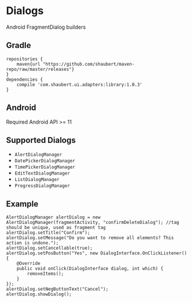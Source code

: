 # Dialogs
Android FragmentDialog builders

## Gradle

    repositories {
        maven{url "https://github.com/shaubert/maven-repo/raw/master/releases"}
    }
    dependencies {
        compile 'com.shaubert.ui.adapters:library:1.0.3'
    }
    
## Android

Required Android API >= 11

## Supported Dialogs

  * `AlertDialogManager`
  * `DatePickerDialogManager`
  * `TimePickerDialogManager`
  * `EditTextDialogManager`
  * `ListDialogManager`
  * `ProgressDialogManager`

## Example
    
    AlertDialogManager alertDialog = new AlertDialogManager(fragmentActivity, "confirmDeleteDialog"); //tag should be unique, used as fragment tag
    alertDialog.setTitle("Confirm");
    alertDialog.setMessage("Do you want to remove all elements? This action is undone.");
    alertDialog.setCancellable(true);
    alertDialog.setPosButton("Yes", new DialogInterface.OnClickListener() {
        @Override
        public void onClick(DialogInterface dialog, int which) {
            removeItems();
        }
    });
    alertDialog.setNegButtonText("Cancel");
    alertDialog.showDialog();
    
